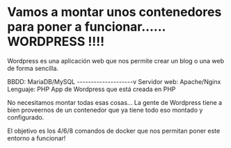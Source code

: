 # Vamos a montar unos contenedores para poner a funcionar...... WORDPRESS !!!!

Wordpress es una aplicación web que nos permite crear un blog o una web de forma sencilla.

BBDD: MariaDB/MySQL
--------------------v
Servidor web: Apache/Nginx
Lenguaje: PHP
App de Wordpress que está creada en PHP

No necesitamos montar todas esas cosas...
La gente de Wordpress tiene a bien proveernos de un contenedor que ya tiene todo eso montado y configurado.

El objetivo es los 4/6/8 comandos de docker que nos permitan poner este entorno a funcionar!
